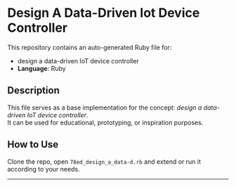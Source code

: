 # Design A Data-Driven Iot Device Controller

This repository contains an auto-generated Ruby file for:

- design a data-driven IoT device controller
- **Language**: Ruby

## Description

This file serves as a base implementation for the concept: *design a data-driven IoT device controller*.  
It can be used for educational, prototyping, or inspiration purposes.

## How to Use

Clone the repo, open `78ed_design_a_data-d.rb` and extend or run it according to your needs.

---


